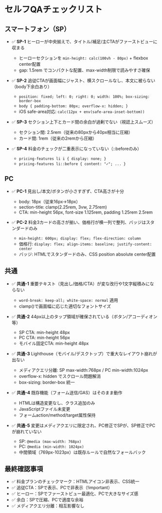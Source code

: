 # セルフQAチェックリスト

## スマートフォン（SP）

- ✅ **SP-1** ヒーローが中央揃えで、タイトル/補足/主CTAがファーストビューに収まる
  - ヒーローセクションを `min-height: calc(100vh - 80px)` + flexbox center配置
  - gap: 1.5rem でコンパクトな配置、max-width制限で読みやすさ確保

- ✅ **SP-2** 追従CTAが画面幅にジャスト、横スクロールなし、本文に被らない（body下余白あり）
  - `position: fixed; left: 0; right: 0; width: 100%; box-sizing: border-box`
  - `body { padding-bottom: 80px; overflow-x: hidden; }`
  - iOS safe-area対応: `calc(12px + env(safe-area-inset-bottom))`

- ✅ **SP-3** セクション上下とカード間の余白が過剰でない（視認上スムーズ）
  - セクション間: 2.5rem（従来の80pxから40px相当に圧縮）
  - カード間: 1rem（従来の2remから圧縮）

- ✅ **SP-4** 料金のチェックが二重表示になっていない（::beforeのみ）
  - `pricing-features li i { display: none; }`
  - `pricing-features li::before { content: "✓"; ... }`

## PC

- ✅ **PC-1** 見出し/本文/ボタンが小さすぎず、CTA高さが十分
  - body: 18px（従来16px→18px）
  - section-title: clamp(2.25rem, 3vw, 2.75rem)
  - CTA: min-height 56px, font-size 1.125rem, padding 1.25rem 2.5rem

- ✅ **PC-2** 料金3カードの高さが揃い、価格行が横一列で整列、バッジはスタンダードのみ
  - `min-height: 600px; display: flex; flex-direction: column`
  - 価格行: `display: flex; align-items: baseline; justify-content: center`
  - バッジ: HTMLでスタンダードのみ、CSS position absolute center配置

## 共通

- ✅ **共通-1** 重要テキスト（見出し/価格/CTA）が変な改行や1文字縦積みにならない
  - `word-break: keep-all; white-space: normal` 適用
  - clamp()で画面幅に応じた適切なフォントサイズ

- ✅ **共通-2** 44px以上のタップ領域が確保されている（ボタン/アコーディオン等）
  - SP CTA: min-height 48px
  - PC CTA: min-height 56px  
  - モバイル固定CTA: min-height 48px

- ✅ **共通-3** Lighthouse（モバイル/デスクトップ）で重大なレイアウト崩れが出ない
  - メディアクエリ分離: SP max-width:768px / PC min-width:1024px
  - overflow-x: hidden でスクロール問題解消
  - box-sizing: border-box 統一

- ✅ **共通-4** 既存機能（フォーム送信/GAS）はそのまま動作
  - HTMLは構造変更なし、クラス追加のみ
  - JavaScriptファイル未変更
  - フォームaction/method/target属性保持

- ✅ **共通-5** 変更はメディアクエリに限定され、PC修正でSPが、SP修正でPCが崩れていない
  - SP: `@media (max-width: 768px)` 
  - PC: `@media (min-width: 1024px)`
  - 中間領域（769px-1023px）は既存ルールで自然なフォールバック

## 最終確認事項

- ✅ 料金プランのチェックマーク：HTMLアイコン非表示、CSS統一
- ✅ 追従CTA：SPで表示、PCで非表示（!important）
- ✅ ヒーロー：SPでファーストビュー最適化、PCで大きなサイズ感
- ✅ 余白：SPで圧縮、PCで適度な余裕
- ✅ メディアクエリ分離：相互影響なし